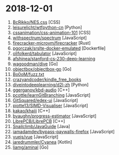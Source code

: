 # 2018-12-01

1. [BcRikko/NES.css](https://github.com/BcRikko/NES.css "NES-style CSS Framework | ファミコン風CSSフレームワーク") [CSS]
2. [leisurelicht/wtfpython-cn](https://github.com/leisurelicht/wtfpython-cn "wtfpython的中文翻译/施工结束/ 能力有限，欢迎帮我改进翻译") [Python]
3. [cssanimation/css-animation-101](https://github.com/cssanimation/css-animation-101 "Learn how to bring animation to your web projects") [CSS]
4. [withspectrum/spectrum](https://github.com/withspectrum/spectrum "Simple, powerful online communities.") [JavaScript]
5. [firecracker-microvm/firecracker](https://github.com/firecracker-microvm/firecracker "Secure and fast microVMs for serverless computing.") [Rust]
6. [pgorczak/srslte-docker-emulated](https://github.com/pgorczak/srslte-docker-emulated "Minimal end-to-end LTE. Dockerized and emulated radio over shared memory.") [Dockerfile]
7. [olifolkerd/tabulator](https://github.com/olifolkerd/tabulator "Interactive Tables and Data Grids for JavaScript") [JavaScript]
8. [afshinea/stanford-cs-230-deep-learning](https://github.com/afshinea/stanford-cs-230-deep-learning "VIP cheatsheets for Stanford's CS 230 Deep Learning") 
9. [wagoodman/dive](https://github.com/wagoodman/dive "A tool for exploring each layer in a docker image") [Go]
10. [objectbox/objectbox-go](https://github.com/objectbox/objectbox-go "ObjectBox Go - persisting your Go structs/objects superfast and simple") [Go]
11. [Bo0oM/fuzz.txt](https://github.com/Bo0oM/fuzz.txt "Potentially dangerous files") 
12. [crazyandcoder/kindle_free_books](https://github.com/crazyandcoder/kindle_free_books "免费的Kindle电子书资源，不定期更新...") 
13. [diveintodeeplearning/d2l-zh](https://github.com/diveintodeeplearning/d2l-zh "《动手学深度学习》") [Python]
14. [ggerganov/kbd-audio](https://github.com/ggerganov/kbd-audio "Tools for capturing and analysing keyboard input paired with microphone capture") [C++]
15. [pcottle/learnGitBranching](https://github.com/pcottle/learnGitBranching "An interactive git visualization to challenge and educate!") [JavaScript]
16. [GitSquared/edex-ui](https://github.com/GitSquared/edex-ui "A science fiction terminal emulator designed for large touchscreens that runs on all major OSs.") [JavaScript]
17. [piotte13/SIMD-Visualiser](https://github.com/piotte13/SIMD-Visualiser "A tool to graphically visualize SIMD code") [JavaScript]
18. [kakao/khaiii](https://github.com/kakao/khaiii "Kakao Hangul Analyzer III") [C++]
19. [bvaughn/progress-estimator](https://github.com/bvaughn/progress-estimator "Logs a progress bar and estimation for how long a Promise will take to complete") [JavaScript]
20. [LibrePCB/LibrePCB](https://github.com/LibrePCB/LibrePCB "A powerful, innovative and intuitive EDA tool for everyone!") [C++]
21. [Snailclimb/JavaGuide](https://github.com/Snailclimb/JavaGuide "【Java学习+面试指南】 一份涵盖大部分Java程序员所需要掌握的核心知识。") [Java]
22. [iamadamdev/bypass-paywalls-firefox](https://github.com/iamadamdev/bypass-paywalls-firefox "Bypass Paywalls for Firefox") [JavaScript]
23. [vuejs/vue](https://github.com/vuejs/vue "🖖 A progressive, incrementally-adoptable JavaScript framework for building UI on the web.") [JavaScript]
24. [jaredrummler/Cyanea](https://github.com/jaredrummler/Cyanea "A theme engine for Android") [Kotlin]
25. [liamg/aminal](https://github.com/liamg/aminal "Golang terminal emulator from scratch") [Go]
